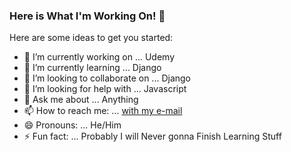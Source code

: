 ### Here is What I'm Working On! 👋

Here are some ideas to get you started:

- 🔭 I’m currently working on ... Udemy
- 🌱 I’m currently learning ... Django
- 👯 I’m looking to collaborate on ... Django
- 🤔 I’m looking for help with ... Javascript
- 💬 Ask me about ... Anything
- 📫 How to reach me: ... [with my e-mail](mailto:volkantasci@aol.com)
- 😄 Pronouns: ... He/Him
- ⚡ Fun fact: ... Probably I will Never gonna Finish Learning Stuff
